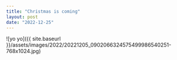 ```yaml
---
title: "Christmas is coming"
layout: post
date: "2022-12-25"
---
```


![yo yo]({{ site.baseurl }}/assets/images/2022/20221205_0902066324575499986540251-768x1024.jpg)
